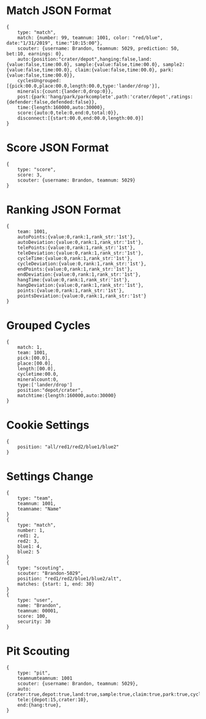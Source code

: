 # Match JSON Format
    {
        type: "match",
        match: {number: 99, teamnum: 1001, color: "red/blue", date:"1/31/2019", time:"10:15:00"},
        scouter: {username: Brandon, teamnum: 5029, prediction: 50, bet:10, earnings: 0},
        auto:{position:"crater/depot",hanging:false,land:{value:false,time:00.0}, sample:{value:false,time:00.0}, sample2:{value:false,time:00.0}, claim:{value:false,time:00.0}, park:{value:false,time:00.0}},
        cyclesUngrouped: [{pick:00.0,place:00.0,length:00.0,type:'lander/drop'}],
        minerals:{count:{lander:0,drop:0}},
        post:{park:'hang/park/parkcomplete',path:'crater/depot',ratings:{defender:false,defended:false}},
        time:{length:160000,auto:30000},
        score:{auto:0,tele:0,end:0,total:0}},
        disconnect:[{start:00.0,end:00.0,length:00.0}]
    }

# Score JSON Format
    {
        type: "score",
        score: 3,
        scouter: {username: Brandon, teamnum: 5029}
    }

# Ranking JSON Format
    {
        team: 1001,
        autoPoints:{value:0,rank:1,rank_str:'1st'},
        autoDeviation:{value:0,rank:1,rank_str:'1st'},
        telePoints:{value:0,rank:1,rank_str:'1st'},
        teleDeviation:{value:0,rank:1,rank_str:'1st'},
        cycleTime:{value:0,rank:1,rank_str:'1st'},
        cycleDeviation:{value:0,rank:1,rank_str:'1st'},
        endPoints:{value:0,rank:1,rank_str:'1st'},
        endDeviation:{value:0,rank:1,rank_str:'1st'},
        hangTime:{value:0,rank:1,rank_str:'1st'},
        hangDeviation:{value:0,rank:1,rank_str:'1st'},
        points:{value:0,rank:1,rank_str:'1st'},
        pointsDeviation:{value:0,rank:1,rank_str:'1st'}
    }

# Grouped Cycles
    {
        match: 1,
        team: 1001,
        pick:[00.0],
        place:[00.0],
        length:[00.0],
        cycletime:00.0,
        mineralcount:0,
        type:['lander/drop']
        position:"depot/crater",
        matchtime:{length:160000,auto:30000}
    }

# Cookie Settings
    {
        position: "all/red1/red2/blue1/blue2"
    }

# Settings Change
    {
        type: "team",
        teamnum: 1001,
        teamname: "Name"
    }
    {
        type: "match",
        number: 1,
        red1: 2,
        red2: 3,
        blue1: 4,
        blue2: 5
    }
    {
        type: "scouting",
        scouter: "Brandon-5029",
        position: "red1/red2/blue1/blue2/alt",
        matches: {start: 1, end: 30}
    }
    {
        type: "user",
        name: "Brandon",
        teamnum: 00001,
        score: 100,
        security: 30
    }

# Pit Scouting
    {
        type: "pit",
        teamnumteamnum: 1001
        scouter: {username: Brandon, teamnum: 5029},
        auto:{crater:true,depot:true,land:true,sample:true,claim:true,park:true,cycles:0},
        tele:{depot:15,crater:10},
        end:{hang:true},
    }